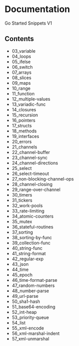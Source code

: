 # Documentation
Go Started Snippets V1

## Contents
- 03_variable
- 04_loops
- 05_ifelse
- 06_switch
- 07_arrays
- 08_slices
- 09_maps
- 10_range
- 11_function
- 12_multiple-values
- 13_variadic-func
- 14_closures
- 15_recursion
- 16_pointers
- 17_structs
- 18_methods
- 19_interfaces
- 20_errors
- 21_channels
- 22_channel-buffer
- 23_channel-sync
- 24_channel-directions
- 25_select
- 26_select-timeout
- 27_non-blocking-channel-ops
- 28_channel-closing
- 29_range-over-channel
- 30_timers
- 31_tickers
- 32_work-pools
- 33_rate-limiting
- 34_atomic-counters
- 35_mutex
- 36_stateful-routines
- 37_sorting
- 38_sorting-by-func
- 39_collection-func
- 40_string-func
- 41_string-format
- 42_regular-exp
- 43_json
- 44_time
- 45_epoch
- 46_time-format-parse
- 47_random-numbers
- 48_number-parse
- 49_url-parse
- 50_sha1-hash
- 51_base64-encoding
- 52_int-heap
- 53_priority-queue
- 54_list
- 55_xml-encode
- 56_xml-marshal-indent
- 57_xml-unmarshal
